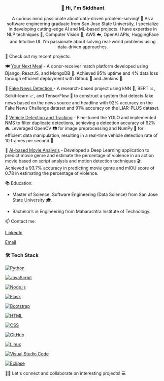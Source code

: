 <div align='center'>

  ### 👋 Hi, I'm Siddhant </div>

<div align = 'center'>A curious mind passionate about data-driven problem-solving! 🤖 As a software engineering graduate from San Jose State University, I specialize in developing cutting-edge AI and ML-based projects. I have expertise in NLP techniques 📖, Computer Vision 👀, AWS ☁️, OpenAI APIs, HuggingFace and Intuitive UI. I'm passionate about solving real-world problems using data-driven approaches.</div>


🔭 Check out my recent projects:

🍽️ <ins>Your Next Meal</ins> - A donor-receiver match platform developed using Django, ReactJS, and MongoDB 🍴. Achieved 95% uptime and 4% data loss through efficient deployment with Github 🐙 and Jenkins 🔧.

📰 <ins> [Fake News Detection](https://github.com/soumyendra98/Metamorphs) </ins> - A research-based project using kNN 🤝, BERT 📊, Scikit-learn 📈, and TensorFlow 🤖 to construct a system that detects fake news based on the news source and headline with 92% accuracy on the Fake News Challenge dataset and 91% accuracy on the LIAR-PLUS dataset.

🚗 <ins>Vehicle Detection and Tracking</ins> - Fine-tuned the YOLO and implemented NMS to filter duplicate detections, achieving a detection accuracy of 92% 🚘. Leveraged OpenCV 📷 for image preprocessing and NumPy 🧮 for efficient data manipulation, resulting in a real-time vehicle detection rate of 10 frames per second 🚦.

🎥 <ins>AI-based Movie Analysis</ins> - Developed a Deep Learning application to predict movie genre and estimate the percentage of violence in an action movie based on script analysis and motion detection techniques 🎬. Achieved a 93.7% accuracy in predicting movie genre and mIOU score of 0.78 in estimating the percentage of violence.

📚 Education: 

- Master of Science, Software Engineering (Data Science) from San Jose State University 🎓. 

- Bachelor’s in Engineering from Maharashtra Institute of Technology.

📫 Contact me:

[LinkedIn](https://www.linkedin.com/in/siddhantksancheti/)

[Email](sanchetisiddhantk@gmail.com)

### 🛠 Tech Stack

[![Python](https://img.shields.io/badge/-Python-blue?style=flat&logo=python&logoColor=white)](https://www.python.org/)

[![JavaScript](https://img.shields.io/badge/-JavaScript-yellow?style=flat&logo=javascript&logoColor=white)](https://developer.mozilla.org/en-US/docs/Web/JavaScript)

[![Node.js](https://img.shields.io/badge/-Node.js-green?style=flat&logo=node.js&logoColor=white)](https://nodejs.org/)

[![Flask](https://img.shields.io/badge/-Flask-black?style=flat&logo=flask&logoColor=white)](https://flask.palletsprojects.com/)

[![Bootstrap](https://img.shields.io/badge/-Bootstrap-purple?style=flat&logo=bootstrap&logoColor=white)](https://getbootstrap.com/)

[![HTML](https://img.shields.io/badge/-HTML-orange?style=flat&logo=html5&logoColor=white)](https://developer.mozilla.org/en-US/docs/Web/HTML)

[![CSS](https://img.shields.io/badge/-CSS-blueviolet?style=flat&logo=css3&logoColor=white)](https://developer.mozilla.org/en-US/docs/Web/CSS)

[![GitHub](https://img.shields.io/badge/-GitHub-black?style=flat&logo=github&logoColor=white)](https://github.com/)

[![Linux](https://img.shields.io/badge/-Linux-lightgrey?style=flat&logo=linux&logoColor=white)](https://www.linux.org/)

[![Visual Studio Code](https://img.shields.io/badge/-Visual%20Studio%20Code-blueviolet?style=flat&logo=visual-studio-code&logoColor=white)](https://code.visualstudio.com/)

[![Eclipse](https://img.shields.io/badge/-Eclipse-darkblue?style=flat&logo=eclipse&logoColor=white)](https://www.eclipse.org/)


👨‍💻 Let's connect and collaborate on interesting projects! 💻


